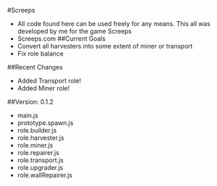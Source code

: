 #Screeps
- All code found here can be used freely for any means. This all was developed by me for the game Screeps
- Screeps.com
##Current Goals 
- Convert all harvesters into some extent of miner or transport
- Fix role balance

##Recent Changes
- Added Transport role!
- Added Miner role!

##Version: 0.1.2
- main.js
- prototype.spawn.js
- role.builder.js
- role.harvester.js
- role.miner.js
- role.repairer.js
- role.transport.js
- role.upgrader.js
- role.wallRepairer.js

